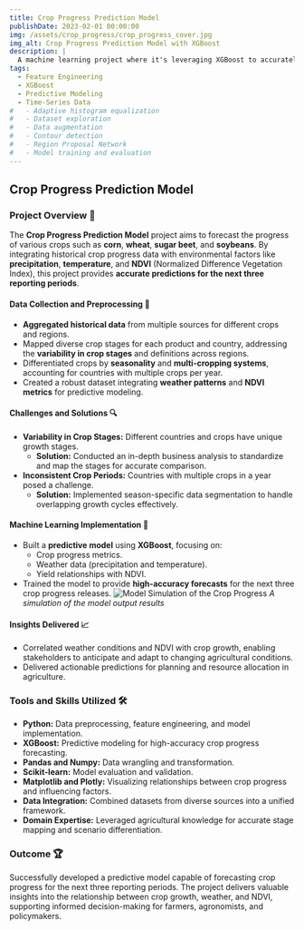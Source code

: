 ```yaml
---
title: Crop Progress Prediction Model
publishDate: 2023-02-01 00:00:00
img: /assets/crop_progress/crop_progress_cover.jpg
img_alt: Crop Progress Prediction Model with XGBoost
description: |
  A machine learning project where it's leveraging XGBoost to accurately forecast crop progress based on historical data, weather patterns, and NDVI insights.
tags:
  - Feature Engineering
  - XGBoost
  - Predictive Modeling
  - Time-Series Data
#   - Adaptive histogram equalization
#   - Dataset exploration
#   - Data augmentation
#   - Contour detection
#   - Region Proposal Network
#   - Model training and evaluation
---
```


## Crop Progress Prediction Model

### Project Overview 📌
The **Crop Progress Prediction Model** project aims to forecast the progress of various crops such as **corn**, **wheat**, **sugar beet**, and **soybeans**. By integrating historical crop progress data with environmental factors like **precipitation**, **temperature**, and **NDVI** (Normalized Difference Vegetation Index), this project provides **accurate predictions for the next three reporting periods**.

#### Data Collection and Preprocessing 🌟
- **Aggregated historical data** from multiple sources for different crops and regions.
- Mapped diverse crop stages for each product and country, addressing the **variability in crop stages** and definitions across regions.
- Differentiated crops by **seasonality** and **multi-cropping systems**, accounting for countries with multiple crops per year.
- Created a robust dataset integrating **weather patterns** and **NDVI metrics** for predictive modeling.

#### Challenges and Solutions 🔍
- **Variability in Crop Stages:** Different countries and crops have unique growth stages.
  - **Solution:** Conducted an in-depth business analysis to standardize and map the stages for accurate comparison.
- **Inconsistent Crop Periods:** Countries with multiple crops in a year posed a challenge.
  - **Solution:** Implemented season-specific data segmentation to handle overlapping growth cycles effectively.

#### Machine Learning Implementation 🤖
- Built a **predictive model** using **XGBoost**, focusing on:
  - Crop progress metrics.
  - Weather data (precipitation and temperature).
  - Yield relationships with NDVI.
- Trained the model to provide **high-accuracy forecasts** for the next three crop progress releases.
![Model Simulation of the Crop Progress](/assets/crop_progress/simulation.png)
*A simulation of the model output results*

#### Insights Delivered 📈
- Correlated weather conditions and NDVI with crop growth, enabling stakeholders to anticipate and adapt to changing agricultural conditions.
- Delivered actionable predictions for planning and resource allocation in agriculture.

### Tools and Skills Utilized 🛠️
- **Python:** Data preprocessing, feature engineering, and model implementation.
- **XGBoost:** Predictive modeling for high-accuracy crop progress forecasting.
- **Pandas and Numpy:** Data wrangling and transformation.
- **Scikit-learn:** Model evaluation and validation.
- **Matplotlib and Plotly:** Visualizing relationships between crop progress and influencing factors.
- **Data Integration:** Combined datasets from diverse sources into a unified framework.
- **Domain Expertise:** Leveraged agricultural knowledge for accurate stage mapping and scenario differentiation.

### Outcome 🏆
Successfully developed a predictive model capable of forecasting crop progress for the next three reporting periods. The project delivers valuable insights into the relationship between crop growth, weather, and NDVI, supporting informed decision-making for farmers, agronomists, and policymakers.

